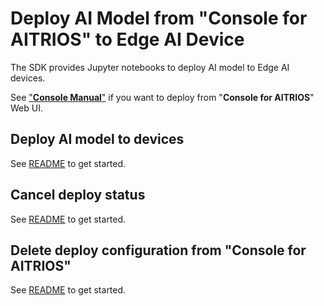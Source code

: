 # Deploy AI Model from "**Console for AITRIOS**" to Edge AI Device

The SDK provides Jupyter notebooks to deploy AI model to Edge AI devices.

See ["**Console Manual**"](https://developer.aitrios.sony-semicon.com/en/documents/console-user-manual) if you want to deploy from "**Console for AITRIOS**" Web UI.

## Deploy AI model to devices
See [README](./deploy_to_device/README.md) to get started.

## Cancel deploy status
See [README](./cancel_deploy_state/README.md) to get started.

## Delete deploy configuration from "**Console for AITRIOS**"
See [README](../delete_deploy_config/README.md) to get started.
